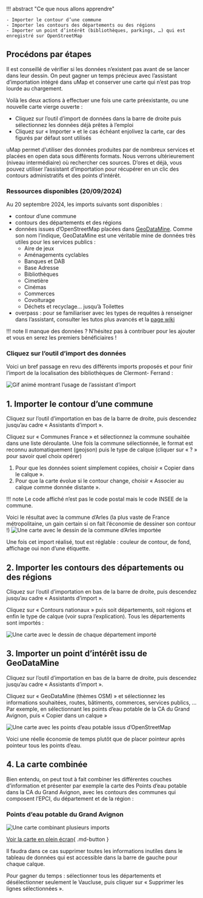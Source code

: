 !!! abstract "Ce que nous allons apprendre"

    - Importer le contour d’une commune
    - Importer les contours des départements ou des régions
    - Importer un point d’intérêt (bibliothèques, parkings, …) qui est enregistré sur OpenStreetMap

## Procédons par étapes

Il est conseillé de vérifier si les données n’existent pas avant de se lancer dans leur dessin. On peut gagner un temps précieux avec l’assistant d’importation intégré dans uMap et conserver une carte qui n’est pas trop lourde au chargement.

Voilà les deux actions à effectuer une fois une carte préexistante, ou une nouvelle carte vierge ouverte :

- Cliquez sur l’outil d’import de données dans la barre de droite puis sélectionnez les données déjà prêtes à l’emploi
- Cliquez sur « Importer » et le cas échéant enjolivez la carte, car des figurés par défaut sont utilisés

uMap permet d’utiliser des données produites par de nombreux services et placées en open data sous différents formats. Nous verrons ultérieurement (niveau intermédiaire) où rechercher ces sources. D’ores et déjà, vous pouvez utiliser l’assistant d’importation pour récupérer en un clic des contours administratifs et des points d’intérêt.

### Ressources disponibles (20/09/2024)

Au 20 septembre 2024, les imports suivants sont disponibles :

- contour d’une commune
- contours des départements et des régions
- données issues d’OpenStreetMap placées dans [GeoDataMine](https://geodatamine.fr/). Comme son nom l’indique, GeoDataMine est une véritable mine de données très utiles pour les services publics :
    - Aire de jeux
    - Aménagements cyclables
    - Banques et DAB
    - Base Adresse
    - Bibliothèques
    - Cimetière
    - Cinémas
    - Commerces
    - Covoiturage
    - Déchets et recyclage… jusqu’à Toilettes
- overpass : pour se familiariser avec les types de requêtes à renseigner dans l’assistant, consulter les tutos plus avancés et la [page wiki](https://wiki.openstreetmap.org/wiki/Overpass_turbo/Wizard)


!!! note
    Il manque des données ? N’hésitez pas à contribuer pour les ajouter et vous en serez les premiers bénéficiaires !


### Cliquez sur l’outil d’import des données

Voici un bref passage en revu des différents imports proposés et pour finir l’import de la localisation des bibliothèques de Clermont- Ferrand :

![Gif animé montrant l’usage de l’assistant d’import](../../static/tutoriels/importer.gif)

## 1. Importer le contour d’une commune

Cliquez sur l’outil d’importation en bas de la barre de droite, puis descendez jusqu’au cadre « Assistants d’import ».

Cliquez sur « Communes France » et sélectionnez la commune souhaitée dans une liste déroulante. Une fois la commune sélectionnée, le format est reconnu automatiquement (geojson) puis le type de calque (cliquer sur « ? » pour savoir quel choix opérer)

1. Pour que les données soient simplement copiées, choisir « Copier dans le calque ».
2. Pour que la carte évolue si le contour change, choisir « Associer au calque comme donnée distante ».

!!! note
    Le code affiché n’est pas le code postal mais le code INSEE de la commune.

Voici le résultat avec la commune d’Arles (la plus vaste de France métropolitaine, un gain certain si on fait l’économie de dessiner son contour !)
![Une carte avec le dessin de la commune d’Arles importée](../../static/tutoriels/importer-arles.png)

Une fois cet import réalisé, tout est réglable : couleur de contour, de fond, affichage oui non d’une étiquette.

## 2. Importer les contours des départements ou des régions

Cliquez sur l’outil d’importation en bas de la barre de droite, puis descendez jusqu’au cadre « Assistants d’import ».

Cliquez sur « Contours nationaux » puis soit départements, soit régions et enfin le type de calque (voir supra l’explication). Tous les départements sont importés :

![Une carte avec le dessin de chaque département importé](../../static/tutoriels/importer-departements.png)

## 3. Importer un point d’intérêt issu de GeoDataMine

Cliquez sur l’outil d’importation en bas de la barre de droite, puis descendez jusqu’au cadre « Assistants d’import ».

Cliquez sur « GeoDataMine (thèmes OSM) » et sélectionnez les informations souhaitées, routes, bâtiments, commerces, services publics, …
Par exemple, en sélectionnant les points d’eau potable de la CA du Grand Avignon, puis « Copier dans un calque »

![Une carte avec les points d’eau potable issus d’OpenStreetMap](../../static/tutoriels/importer-geodatamine.png)

Voici une réelle économie de temps plutôt que de placer pointeur après pointeur tous les points d’eau.

## 4. La carte combinée

Bien entendu, on peut tout à fait combiner les différentes couches d’information et présenter par exemple la carte des Points d’eau potable dans la CA du Grand Avignon, avec les contours des communes qui composent l’EPCI, du département et de la région :

### Points d’eau potable du Grand Avignon

![Une carte combinant plusieurs imports](../../static/tutoriels/importer-multi.png)

[Voir la carte en plein écran](https://umap.openstreetmap.fr/fr/map/points-deau-potable-grand-avignon_1116739?scaleControl=false&miniMap=false&scrollWheelZoom=true&zoomControl=true&editMode=disabled&moreControl=true&searchControl=null&tilelayersControl=null&embedControl=null&datalayersControl=true&onLoadPanel=none&captionBar=false&captionMenus=true#11/43.9889/4.7962){ .md-button }

Il faudra dans ce cas supprimer toutes les informations inutiles dans le tableau de données qui est accessible dans la barre de gauche pour chaque calque.

Pour gagner du temps : sélectionner tous les départements et désélectionner seulement le Vaucluse, puis cliquer sur « Supprimer les lignes sélectionnées ».



